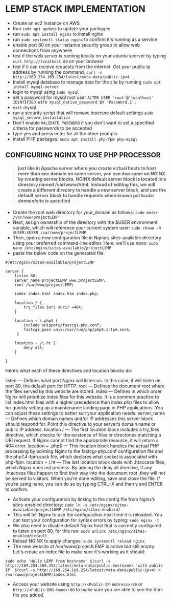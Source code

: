 # LEMP STACK IMPLEMENTATION


- Create an ec2 instance on AWS
- Run ```sudo apt update``` to update your packages
- run ```sudo apt install nginx``` to install nginx
- run ```sudo systemctl status nginx``` to confirm it's running as a service
- enable port 80 on your instance security group to allow web connections from anywhere
- test if the web server is running locally on your ubuntu seerver by typing ```curl http://localhost:80``` on your browser
- test if it can receive requests from the internet. Get your public ip address by running the command, ```curl -s http://169.254.169.254/latest/meta-data/public-ipv4```
- Install mysql database to manage data for the site by running ```sudo apt install mysql-server```
- login to mysql using ```sudo mysql```
- set a password for mysql root user ```ALTER USER 'root'@'localhost' IDENTIFIED WITH mysql_native_password BY 'PassWord.1';```
- ```exit``` mysql
- run a security script that will remove insecure default settings ```sudo mysql_secure_installation```
- Don't enable ```VALIDATE PASSWORD``` if you don't want to set a specified criteria for passwords to be accepted
- type yes and press enter for all the other prompts
- install PHP packages: ```sudo apt install php-fpm php-mysql```

## CONFIGURING NGINX TO USE PHP PROCESSOR
> #### just like in Apache server where you create virtual hosts to host more than one domain on same server, you can dop same on NGINX by creating server blocks. NGINX default server block is located in a directory named /var/www/html. Instead of editing this, we will create a different direcory to handle a new server block, and use the default server block to handle requests when known particular domain/site is specified
- Create the root web directory for your_domain as follows: ```sudo mkdir /var/www/projectLEMP```
- Next, assign ownership of the directory with the $USER environment variable, which will reference your current system user: ```sudo chown -R $USER:$USER /var/www/projectLEMP```
- Then, open a new configuration file in Nginx’s sites-available directory using your preferred command-line editor. Here, we’ll use nano: ```sudo nano /etc/nginx/sites-available/projectLEMP```
- paste the below code on the generated file: 

``` 
#/etc/nginx/sites-available/projectLEMP

server {
    listen 80;
    server_name projectLEMP www.projectLEMP;
    root /var/www/projectLEMP;

    index index.html index.htm index.php;

    location / {
        try_files $uri $uri/ =404;
    }

    location ~ \.php$ {
        include snippets/fastcgi-php.conf;
        fastcgi_pass unix:/var/run/php/php8.1-fpm.sock;
     }

    location ~ /\.ht {
        deny all;
    }

}
```

>
Here’s what each of these directives and location blocks do:

listen — Defines what port Nginx will listen on. In this case, it will listen on port 80, the default port for HTTP.
root — Defines the document root where the files served by this website are stored.
index — Defines in which order Nginx will prioritize index files for this website. It is a common practice to list index.html files with a higher precedence than index.php files to allow for quickly setting up a maintenance landing page in PHP applications. You can adjust these settings to better suit your application needs.
server_name — Defines which domain names and/or IP addresses this server block should respond for. Point this directive to your server’s domain name or public IP address.
location / — The first location block includes a try_files directive, which checks for the existence of files or directories matching a URI request. If Nginx cannot find the appropriate resource, it will return a 404 error.
location ~ \.php$ — This location block handles the actual PHP processing by pointing Nginx to the fastcgi-php.conf configuration file and the php7.4-fpm.sock file, which declares what socket is associated with php-fpm.
location ~ /\.ht — The last location block deals with .htaccess files, which Nginx does not process. By adding the deny all directive, if any .htaccess files happen to find their way into the document root ,they will not be served to visitors.
When you’re done editing, save and close the file. If you’re using nano, you can do so by typing CTRL+X and then y and ENTER to confirm.
>

- Activate your configuration by linking to the config file from Nginx’s sites-enabled directory: ```sudo ln -s /etc/nginx/sites-available/projectLEMP /etc/nginx/sites-enabled/```
- This will tell Nginx to use the configuration next time it is reloaded. You can test your configuration for syntax errors by typing: ```sudo nginx -t```
- We also need to disable default Nginx host that is currently configured to listen on port 80, for this run: ```sudo unlink /etc/nginx/sites-enabled/default```
- Reload NGINX to apply changes: ```sudo systemctl reload nginx```
- The new website at /var/www/projectLEMP  is active but still empty. Let's create an index file to make sure it's working as it should:
```
sudo echo 'Hello LEMP from hostname' $(curl -s http://169.254.169.254/latest/meta-data/public-hostname) 'with public IP' $(curl -s http://169.254.169.254/latest/meta-data/public-ipv4) > /var/www/projectLEMP/index.html
```
- Access your website using ```http://<Public-IP-Address>:80``` or ```http://<Public-DNS-Name>:80``` to make sure you are able to see the html file you added.
